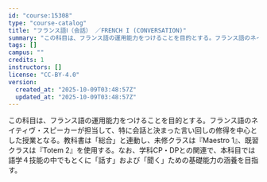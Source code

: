 ```yaml
---
id: "course:15308"
type: "course-catalog"
title: "フランス語Ⅰ（会話） ／FRENCH I (CONVERSATION)"
summary: "この科目は、フランス語の運用能力をつけることを目的とする。フランス語のネイティヴ・スピーカーが担当して、特に会話と決まった言い回しの修得を中心とした授業となる。教科書は「総合」と連動し、未修クラスは『Maestro 1』、既習クラスは『To…"
tags: []
campus: ""
credits: 1
instructors: []
license: "CC-BY-4.0"
version:
  created_at: "2025-10-09T03:48:57Z"
  updated_at: "2025-10-09T03:48:57Z"
---
```

この科目は、フランス語の運用能力をつけることを目的とする。フランス語のネイティヴ・スピーカーが担当して、特に会話と決まった言い回しの修得を中心とした授業となる。教科書は「総合」と連動し、未修クラスは『Maestro 1』、既習クラスは『Totem 2』を使用する。なお、学科CP・DPとの関連で、本科目では語学４技能の中でもとくに「話す」および「聞く」ための基礎能力の涵養を目指す。
